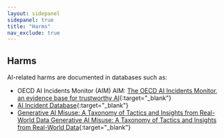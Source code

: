 ```yaml
---
layout: sidepanel
sidepanel: true
title: "Harms"
nav_exclude: true
---
```


## Harms

AI-related harms are documented in databases such as:
- OECD AI Incidents Monitor (AIM) AIM: [The OECD AI Incidents Monitor, an evidence base for trustworthy AI](https://oecd.ai/en/incidents?search_terms=%5B%5D&and_condition=false&from_date=2014-01-01&to_date=2024-07-05&properties_config=%7B%22principles%22:%5B%5D,%22industries%22:%5B%5D,%22harm_types%22:%5B%5D,%22harm_levels%22:%5B%5D,%22harmed_entities%22:%5B%5D%7D&only_threats=false&order_by=date&num_results=20){:target="_blank"}<!-- tag:database -->
- [AI Incident Database](https://incidentdatabase.ai/){:target="_blank"}<!-- tag:database -->
- [Generative AI Misuse: A Taxonomy of Tactics and Insights from Real-World Data Generative AI Misuse: A Taxonomy of Tactics and Insights from Real-World Data](https://arxiv.org/pdf/2406.13843){:target="_blank"}